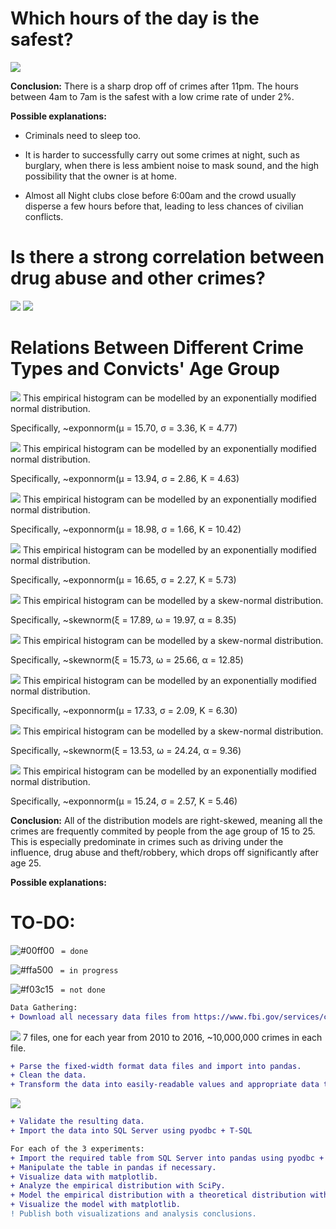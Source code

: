 # Which hours of the day is the safest?
![](https://i.imgur.com/eGYJADE.png)

**Conclusion:** There is a sharp drop off of crimes after 11pm. The hours between 4am to 7am is the safest with a low crime rate of under 2%.

**Possible explanations:**

- Criminals need to sleep too.

- It is harder to successfully carry out some crimes at night, such as burglary, when there is less ambient noise to mask sound, and the high possibility that the owner is at home.

- Almost all Night clubs close before 6:00am and the crowd usually disperse a few hours before that, leading to less chances of civilian conflicts.

# Is there a strong correlation between drug abuse and other crimes?
![](https://i.imgur.com/5E0BhCU.png)
![](https://i.imgur.com/CaFPPe7.png)

# Relations Between Different Crime Types and Convicts' Age Group
 ![](https://i.imgur.com/3VmvZ18.png)
This empirical histogram can be modelled by an exponentially modified normal distribution. 

Specifically, ~exponnorm(μ = 15.70, σ = 3.36, K = 4.77)

![](https://i.imgur.com/yO7F8S7.png)
This empirical histogram can be modelled by an exponentially modified normal distribution. 

Specifically, ~exponnorm(μ = 13.94, σ = 2.86, K = 4.63)

![](https://i.imgur.com/ivaT3Pu.png)
This empirical histogram can be modelled by an exponentially modified normal distribution. 

Specifically, ~exponnorm(μ = 18.98, σ = 1.66, K = 10.42)

![](https://i.imgur.com/YXRilmi.png)
This empirical histogram can be modelled by an exponentially modified normal distribution. 

Specifically, ~exponnorm(μ = 16.65, σ = 2.27, K = 5.73)

![](https://i.imgur.com/Kl6q3i2.png)
This empirical histogram can be modelled by a skew-normal distribution. 

Specifically, ~skewnorm(ξ = 17.89, ω = 19.97, α = 8.35)

![](https://i.imgur.com/0Jtmxuw.png)
This empirical histogram can be modelled by a skew-normal distribution. 

Specifically, ~skewnorm(ξ = 15.73, ω = 25.66, α = 12.85)

![](https://i.imgur.com/ACjUpmN.png)
This empirical histogram can be modelled by an exponentially modified normal distribution. 

Specifically, ~exponnorm(μ = 17.33, σ = 2.09, K = 6.30)

![](https://i.imgur.com/1RONXX7.png)
This empirical histogram can be modelled by a skew-normal distribution. 

Specifically, ~skewnorm(ξ = 13.53, ω = 24.24, α = 9.36)

![](https://i.imgur.com/FOn3BcA.png)
This empirical histogram can be modelled by an exponentially modified normal distribution. 

Specifically, ~exponnorm(μ = 15.24, σ = 2.57, K = 5.46)

**Conclusion:** All of the distribution models are right-skewed, meaning all the crimes are frequently commited by people from the age group of 15 to 25. This is especially predominate in crimes such as driving under the influence, drug abuse and theft/robbery, which drops off significantly after age 25.

**Possible explanations:**

# TO-DO:

![#00ff00](https://placehold.it/15/00ff00/000000?text=+) ` = done`

![#ffa500](https://placehold.it/15/ffa500/000000?text=+) ` = in progress`

![#f03c15](https://placehold.it/15/f03c15/000000?text=+) ` = not done`



```diff
Data Gathering:
+ Download all necessary data files from https://www.fbi.gov/services/cjis/ucr.  
```
![](https://i.imgur.com/ZxPmSzt.png) 
7 files, one for each year from 2010 to 2016, ~10,000,000 crimes in each file.
```diff
+ Parse the fixed-width format data files and import into pandas. 
+ Clean the data. 
+ Transform the data into easily-readable values and appropriate data types.
```
![](https://i.imgur.com/N3CWkgz.png) 
```diff
+ Validate the resulting data.
+ Import the data into SQL Server using pyodbc + T-SQL

For each of the 3 experiments:
+ Import the required table from SQL Server into pandas using pyodbc + T-SQL.
+ Manipulate the table in pandas if necessary.
+ Visualize data with matplotlib.
+ Analyze the empirical distribution with SciPy.
+ Model the empirical distribution with a theoretical distribution with SciPy for future estimates of the same case.
+ Visualize the model with matplotlib.
! Publish both visualizations and analysis conclusions.
```
